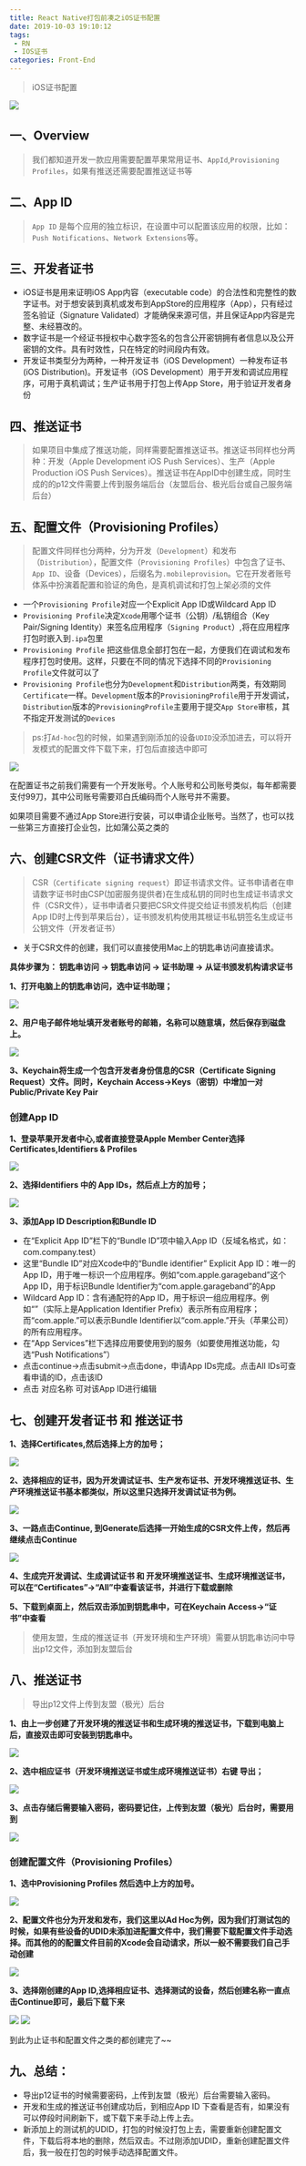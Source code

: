 ```yaml
---
title: React Native打包前凑之iOS证书配置
date: 2019-10-03 19:10:12
tags: 
 - RN
 - IOS证书
categories: Front-End
---
```


> iOS证书配置

![](https://poetries1.gitee.io/img-repo/2019/10/693.png)

## 一、Overview

> 我们都知道开发一款应用需要配置苹果常用证书、`AppId`,`Provisioning Profiles`，如果有推送还需要配置推送证书等

## 二、App ID

> `App ID` 是每个应用的独立标识，在设置中可以配置该应用的权限，比如：`Push Notifications`、`Network Extensions`等。

## 三、开发者证书

- iOS证书是用来证明iOS App内容（executable code）的合法性和完整性的数字证书。对于想安装到真机或发布到AppStore的应用程序（App），只有经过签名验证（Signature Validated）才能确保来源可信，并且保证App内容是完整、未经篡改的。
- 数字证书是一个经证书授权中心数字签名的包含公开密钥拥有者信息以及公开密钥的文件。具有时效性，只在特定的时间段内有效。
- 开发证书类型分为两种，一种开发证书（iOS Development）一种发布证书(iOS Distribution)。开发证书（iOS Development）用于开发和调试应用程序，可用于真机调试；生产证书用于打包上传App Store，用于验证开发者身份

## 四、推送证书

> 如果项目中集成了推送功能，同样需要配置推送证书。推送证书同样也分两种：开发（Apple Development iOS Push Services）、生产（Apple Production iOS Push Services）。推送证书在AppID中创建生成，同时生成的的p12文件需要上传到服务端后台（友盟后台、极光后台或自己服务端后台）

## 五、配置文件（Provisioning Profiles）

> 配置文件同样也分两种，分为开发（`Development`）和发布（`Distribution`），配置文件（`Provisioning Profiles`）中包含了证书、`App ID`、设备（Devices），后缀名为`.mobileprovision`。它在开发者账号体系中扮演着配置和验证的角色，是真机调试和打包上架必须的文件

- 一个`Provisioning Profile`对应一个Explicit App ID或Wildcard App ID
- `Provisioning Profile`决定`Xcode`用哪个证书（公钥）/私钥组合（Key Pair/Signing Identity）来签名应用程序（`Signing Product`）,将在应用程序打包时嵌入到`.ipa`包里
- `Provisioning Profile` 把这些信息全部打包在一起，方便我们在调试和发布程序打包时使用。这样，只要在不同的情况下选择不同的`Provisioning Profile`文件就可以了
- `Provisioning Profile`也分为`Development`和`Distribution`两类，有效期同`Certificate`一样。`Development`版本的`ProvisioningProfile`用于开发调试，`Distribution`版本的`ProvisioningProfile`主要用于提交`App Store`审核，其不指定开发测试的`Devices`

> ps:打`Ad-hoc`包的时候，如果遇到刚添加的设备`UDID`没添加进去，可以将开发模式的配置文件下载下来，打包后直接选中即可

![](https://poetries1.gitee.io/img-repo/2019/10/694.png)

在配置证书之前我们需要有一个开发账号。个人账号和公司账号类似，每年都需要支付99刀，其中公司账号需要邓白氏编码而个人账号并不需要。

如果项目需要不通过App Store进行安装，可以申请企业账号。当然了，也可以找一些第三方直接打企业包，比如蒲公英之类的

## 六、创建CSR文件（证书请求文件）

> CSR（`Certificate signing request`）即证书请求文件。证书申请者在申请数字证书时由CSP(加密服务提供者)在生成私钥的同时也生成证书请求文件（CSR文件），证书申请者只要把CSR文件提交给证书颁发机构后（创建App ID时上传到苹果后台），证书颁发机构使用其根证书私钥签名生成证书公钥文件（开发者证书）

- 关于CSR文件的创建，我们可以直接使用Mac上的钥匙串访问直接请求。

**具体步骤为： 钥匙串访问 -> 钥匙串访问 -> 证书助理 -> 从证书颁发机构请求证书**

**1、打开电脑上的钥匙串访问，选中证书助理；**

![](https://poetries1.gitee.io/img-repo/2019/10/695.png)

**2、用户电子邮件地址填开发者账号的邮箱，名称可以随意填，然后保存到磁盘上。**

![](https://poetries1.gitee.io/img-repo/2019/10/696.png)

**3、Keychain将生成一个包含开发者身份信息的CSR（Certificate Signing Request）文件。同时，Keychain Access->Keys（密钥）中增加一对Public/Private Key Pair**

### 创建App ID

**1、登录苹果开发者中心,或者直接登录Apple Member Center选择Certificates,Identifiers & Profiles**

![](https://poetries1.gitee.io/img-repo/2019/10/697.png)

**2、选择Identifiers 中的 App IDs，然后点上方的加号；**

![](https://poetries1.gitee.io/img-repo/2019/10/698.png)

**3、添加App ID Description和Bundle ID**

- 在“Explicit App ID”栏下的“Bundle ID”项中输入App ID（反域名格式，如：com.company.test）
- 这里“Bundle ID”对应Xcode中的“Bundle identifier” Explicit App ID：唯一的App ID，用于唯一标识一个应用程序。例如“com.apple.garageband”这个App ID，用于标识Bundle Identifier为“com.apple.garageband”的App
- Wildcard App ID：含有通配符的App ID，用于标识一组应用程序。例如“”（实际上是Application Identifier Prefix）表示所有应用程序；而“com.apple.”可以表示Bundle Identifier以“com.apple.”开头（苹果公司）的所有应用程序。
- 在“App Services”栏下选择应用要使用到的服务（如要使用推送功能，勾选“Push Notifications”）
- 点击continue->点击submit->点击done，申请App IDs完成。点击All IDs可查看申请的ID，点击该ID
- 点击 对应名称 可对该App ID进行编辑

## 七、创建开发者证书 和 推送证书

**1、选择Certificates,然后选择上方的加号；**

![](https://poetries1.gitee.io/img-repo/2019/10/699.png)

**2、选择相应的证书，因为开发调试证书、生产发布证书、开发环境推送证书、生产环境推送证书基本都类似，所以这里只选择开发调试证书为例。**

![](https://poetries1.gitee.io/img-repo/2019/10/699.jpg)

**3、一路点击Continue, 到Generate后选择一开始生成的CSR文件上传，然后再继续点击Continue**

![](https://poetries1.gitee.io/img-repo/2019/10/701.png)

**4、生成完开发调试、生成调试证书 和 开发环境推送证书、生成环境推送证书，可以在“Certificates”->“All”中查看该证书，并进行下载或删除**


**5、下载到桌面上，然后双击添加到钥匙串中，可在Keychain Access->“证书”中查看**

> 使用友盟，生成的推送证书（开发环境和生产环境）需要从钥匙串访问中导出p12文件，添加到友盟后台

## 八、推送证书 

> 导出p12文件上传到友盟（极光）后台

**1、由上一步创建了开发环境的推送证书和生成环境的推送证书，下载到电脑上后，直接双击即可安装到钥匙串中。**

![](https://poetries1.gitee.io/img-repo/2019/10/702.png)

**2、选中相应证书（开发环境推送证书或生成环境推送证书）右键 导出；**

![](https://poetries1.gitee.io/img-repo/2019/10/703.png)

**3、点击存储后需要输入密码，密码要记住，上传到友盟（极光）后台时，需要用到**

![](https://poetries1.gitee.io/img-repo/2019/10/704.png)

### 创建配置文件（Provisioning Profiles）

**1、选中Provisioning Profiles 然后选中上方的加号。**

![](https://poetries1.gitee.io/img-repo/2019/10/705.png)

**2、配置文件也分为开发和发布，我们这里以Ad Hoc为例，因为我们打测试包的时候，如果有些设备的UDID未添加进配置文件中，我们需要下载配置文件手动选择。而其他的的配置文件目前的Xcode会自动请求，所以一般不需要我们自己手动创建**

![](https://poetries1.gitee.io/img-repo/2019/10/706.png)

**3、选择刚创建的App ID,选择相应证书、选择测试的设备，然后创建名称一直点击Continue即可，最后下载下来**

![](https://poetries1.gitee.io/img-repo/2019/10/707.png)
![](https://poetries1.gitee.io/img-repo/2019/10/708.png)

到此为止证书和配置文件之类的都创建完了~~

## 九、总结：

- 导出p12证书的时候需要密码，上传到友盟（极光）后台需要输入密码。
- 开发和生成的推送证书创建成功后，到相应App ID 下查看是否有，如果没有可以停段时间刷新下，或下载下来手动上传上去。
- 新添加上的测试机的UDID，打包的时候没打包上去，需要重新创建配置文件，下载后将本地的删除，然后双击。不过刚添加UDID，重新创建配置文件后，我一般在打包的时候手动选择配置文件。